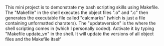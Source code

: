 This mini project is to demonstrate my bash scripting skills using Makefile. The "Makefile" in the shell executes the object files ".o" and ".c" then generates the executable file called "calcmarks" (which is just a file containing unformatted charaters). The "updateversion" is the where the shell scripting comes in (which I personally coded). Activate it by typing "Makefile update_vn" in the shell. It will update the versions of all object files and the Makefile itself

